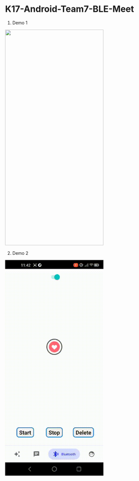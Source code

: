 # K17-Android-Team7-BLE-Meet

1. Demo 1
<img src="demo/part1.gif" width="320" height="700"/> 

2. Demo 2
<img src="demo/part2.gif" width="320" height="700"/> 
